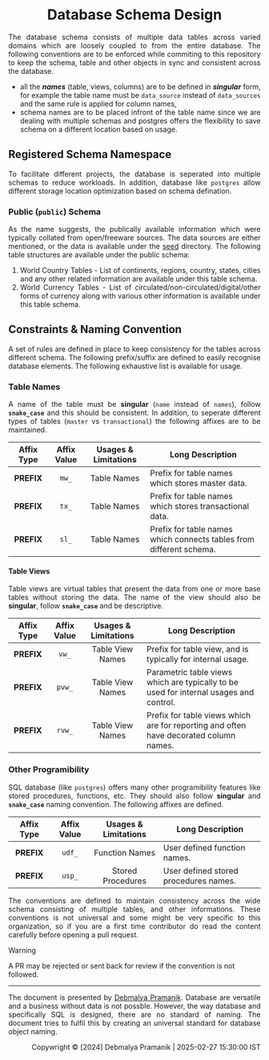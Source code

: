 <h1 align = "center">Database Schema Design</h1>

<div align = "justify">

The database schema consists of multiple data tables across varied domains which are loosely coupled to from the entire
database. The following conventions are to be enforced while commiting to this repository to keep the schema, table and
other objects in sync and consistent across the database.

  - all the **_names_** (table, views, columns) are to be defined in **_singular_** form, for example the table name must
    be `data_source` instead of `data_sources` and the same rule is applied for column names,
  - schema names are to be placed infront of the table name since we are dealing with multiple schemas and postgres
    offers the flexibility to save schema on a different location based on usage.

## Registered Schema Namespace

To facilitate different projects, the database is seperated into multiple schemas to reduce workloads. In addition, database
like `postgres` allow different storage location optimization based on schema defination.

### Public (`public`) Schema

As the name suggests, the publically available information which were typically collated from open/freeware sources. The
data sources are either mentioned, or the data is available under the [seed](../../database/seed/) directory. The following
table structures are available under the public schema:

  1. World Country Tables - List of continents, regions, country, states, cities and any other related information are
    available under this table schema.
  2. World Currency Tables - List of circulated/non-circulated/digital/other forms of currency along with various other
    information is available  under this table schema.

## Constraints & Naming Convention

A set of rules are defined in place to keep consistency for the tables across different schema. The following prefix/suffix
are defined to easily recognise database elements. The following exhaustive list is available for usage.

### Table Names

A name of the table must be **singular** (`name` instead of `names`), follow **`snake_case`** and this should be consistent.
In addition, to seperate different types of tables (`master` vs `transactional`) the following affixes are to be maintained.

<div align = "center">

| Affix Type | Affix Value | Usages & Limitations | Long Description |
| :---: | :---: | :---: | --- |
| **PREFIX** | `mw_` | Table Names | Prefix for table names which stores master data. |
| **PREFIX** | `tx_` | Table Names | Prefix for table names which stores transactional data. |
| **PREFIX** | `sl_` | Table Names | Prefix for table names which connects tables from different schema. |

</div>

#### Table Views

Table views are virtual tables that present the data from one or more base tables without storing the data. The name of the
view should also be **singular**, follow **`snake_case`** and be descriptive.

<div align = "center">

| Affix Type | Affix Value | Usages & Limitations | Long Description |
| :---: | :---: | :---: | --- |
| **PREFIX** | `vw_` | Table View Names | Prefix for table view, and is typically for internal usage. |
| **PREFIX** | `pvw_` | Table View Names | Parametric table views which are typically to be used for internal usages and control. |
| **PREFIX** | `rvw_` | Table View Names | Prefix for table views which are for reporting and often have decorated column names. |

</div>

### Other Programibility

SQL database (like `postgres`) offers many other programibility features like stored procedures, functions, etc. They should also
follow **singular** and **`snake_case`** naming convention. The following affixes are defined.

<div align = "center">

| Affix Type | Affix Value | Usages & Limitations | Long Description |
| :---: | :---: | :---: | --- |
| **PREFIX** | `udf_` | Function Names | User defined function names. |
| **PREFIX** | `usp_` | Stored Procedures | User defined stored procedures names. |

</div>

The conventions are defined to maintain consistency across the wide schema consisting of multiple tables, and other informations.
These conventions is not universal and some might be very specific to this organization, so if you are a first time contributor
do read the content carefully before opening a pull request.

</div>

> [!WARNING]
> A PR may be rejected or sent back for review if the convention is not followed.

---

<div align = "justify">

The document is presented by [Debmalya Pramanik](https://github.com/ZenithClown). Database are versatile and a business without
data is not possble. However, the way database and specifically SQL is designed, there are no standard of naming. The document
tries to fulfil this by creating an universal standard for database object naming.

</div>

<div align = "right">

Copywright © [2024] Debmalya Pramanik | 2025-02-27 15:30:00 IST

</div>
